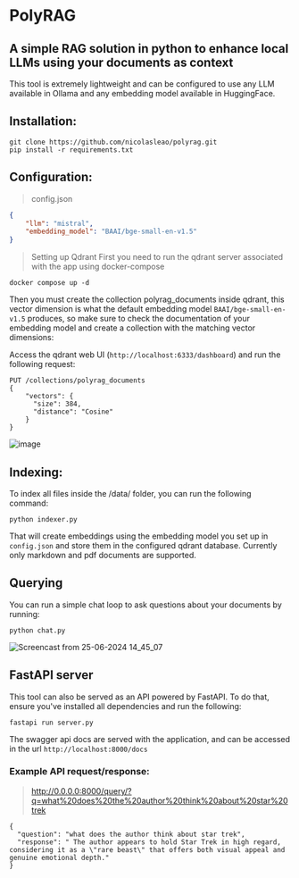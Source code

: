 # PolyRAG
## A simple RAG solution in python to enhance local LLMs using your documents as context

This tool is extremely lightweight and can be configured to use any LLM available in Ollama
and any embedding model available in HuggingFace.

## Installation:
```
git clone https://github.com/nicolasleao/polyrag.git
pip install -r requirements.txt
```


## Configuration:
> config.json
```json
{
	"llm": "mistral",
	"embedding_model": "BAAI/bge-small-en-v1.5"
}
```

> Setting up Qdrant
First you need to run the qdrant server associated with the app using docker-compose
```
docker compose up -d
```

Then you must create the collection polyrag_documents inside qdrant, this vector dimension is what the default embedding model `BAAI/bge-small-en-v1.5` produces, so make sure to check the documentation of your embedding model and create a collection with the matching vector dimensions:

Access the qdrant web UI (`http://localhost:6333/dashboard`) and run the following request:
```
PUT /collections/polyrag_documents
{
    "vectors": {
      "size": 384,
      "distance": "Cosine"
    }
}
```
![image](https://github.com/nicolasleao/polyrag/assets/29788777/69835c36-6645-46de-9261-d3931c462d84)


## Indexing:
To index all files inside the /data/ folder, you can run the following command:
```
python indexer.py
```
That will create embeddings using the embedding model you set up in `config.json` and store them in the configured qdrant database. Currently only markdown and pdf documents are supported.


## Querying
You can run a simple chat loop to ask questions about your documents by running:
```
python chat.py
```
![Screencast from 25-06-2024 14_45_07](https://github.com/nicolasleao/polyrag/assets/29788777/5b73624b-e747-45c2-a35a-18769baa815a)


## FastAPI server
This tool can also be served as an API powered by FastAPI. To do that, ensure you've installed all dependencies and run the following:
```
fastapi run server.py
```

The swagger api docs are served with the application, and can be accessed in the url
`http://localhost:8000/docs`

### Example API request/response:
> http://0.0.0.0:8000/query/?q=what%20does%20the%20author%20think%20about%20star%20trek
```
{
  "question": "what does the author think about star trek",
  "response": " The author appears to hold Star Trek in high regard, considering it as a \"rare beast\" that offers both visual appeal and genuine emotional depth."
}
```
